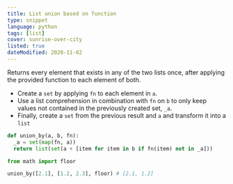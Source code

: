 ```yaml
---
title: List union based on function
type: snippet
language: python
tags: [list]
cover: sunrise-over-city
listed: true
dateModified: 2020-11-02
---
```


Returns every element that exists in any of the two lists once, after applying the provided function to each element of both.

- Create a `set` by applying `fn` to each element in `a`.
- Use a list comprehension in combination with `fn` on `b` to only keep values not contained in the previously created set, `_a`.
- Finally, create a `set` from the previous result and `a` and transform it into a `list`

```py
def union_by(a, b, fn):
  _a = set(map(fn, a))
  return list(set(a + [item for item in b if fn(item) not in _a]))

from math import floor

union_by([2.1], [1.2, 2.3], floor) # [2.1, 1.2]
```
